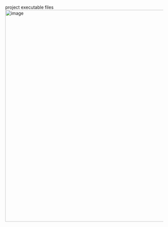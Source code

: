 project executable files
<img width="673" alt="image" src="https://github.com/user-attachments/assets/f0443785-8f2e-435a-833b-d76765be5016" />
